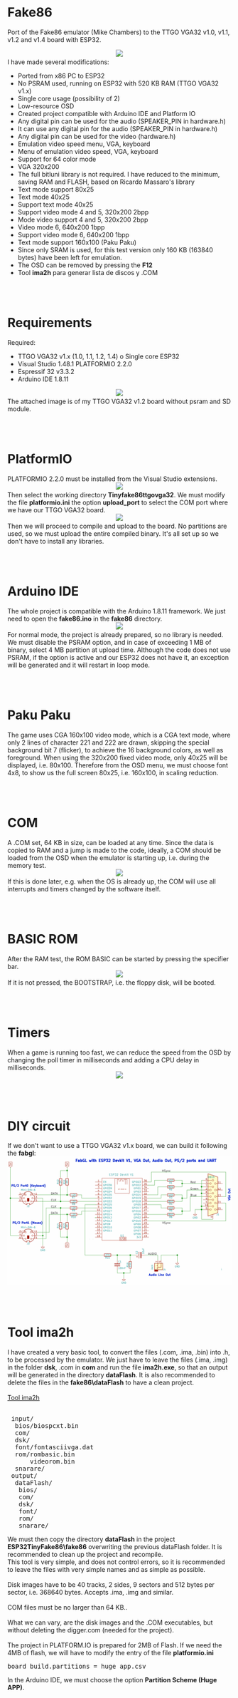 # Fake86
Port of the Fake86 emulator (Mike Chambers) to the TTGO VGA32 v1.0, v1.1, v1.2 and v1.4 board with ESP32.
<br>
<center><img src='https://raw.githubusercontent.com/rpsubc8/ESP32TinyFake86/main/preview/pakupaku.gif'></center>
I have made several modifications:
<ul>
 <li>Ported from x86 PC to ESP32</li>
 <li>No PSRAM used, running on ESP32 with 520 KB RAM (TTGO VGA32 v1.x)</li> 
 <li>Single core usage (possibility of 2)</li>
 <li>Low-resource OSD</li>
 <li>Created project compatible with Arduino IDE and Platform IO</li>
 <li>Any digital pin can be used for the audio (SPEAKER_PIN in hardware.h)</li>
 <li>It can use any digital pin for the audio (SPEAKER_PIN in hardware.h)</li>
 <li>Any digital pin can be used for the video (hardware.h)</li> 
 <li>Emulation video speed menu, VGA, keyboard</li>
 <li>Menu of emulation video speed, VGA, keyboard</li>
 <li>Support for 64 color mode</li> 
 <li>VGA 320x200</li>
 <li>The full bitluni library is not required. I have reduced to the minimum, saving RAM and FLASH, based on Ricardo Massaro's library</li>
 <li>Text mode support 80x25</li>
 <li>Text mode 40x25</li>
 <li>Support text mode 40x25</li>
 <li>Support video mode 4 and 5, 320x200 2bpp</li>
 <li>Mode video support 4 and 5, 320x200 2bpp</li>
 <li>Video mode 6, 640x200 1bpp</li> <li>Support video mode 6, 640x200 1bpp</li>
 <li>Text mode support 160x100 (Paku Paku)</li>
 <li>Since only SRAM is used, for this test version only 160 KB (163840 bytes) have been left for emulation.</li>
 <li>The OSD can be removed by pressing the <b>F12</b></li>
 <li>Tool <b>ima2h</b> para generar lista de discos y .COM</li>
</ul> 


<br><br>
<h1>Requirements</h1>
Required:
 <ul>
  <li>TTGO VGA32 v1.x (1.0, 1.1, 1.2, 1.4) o Single core ESP32</li>
  <li>Visual Studio 1.48.1 PLATFORMIO 2.2.0</li>
  <li>Espressif 32 v3.3.2</li>
  <li>Arduino IDE 1.8.11</li>
 </ul>
<center><img src='https://raw.githubusercontent.com/rpsubc8/ESP32TinyFake86/main/preview/ttgovga32v12.jpg'></center>
The attached image is of my TTGO VGA32 v1.2 board without psram and SD module.
<br>


<br><br>
<h1>PlatformIO</h1>
PLATFORMIO 2.2.0 must be installed from the Visual Studio extensions.
<center><img src='https://raw.githubusercontent.com/rpsubc8/ESP32TinyFake86/main/preview/previewPlatformIOinstall.gif'></center>
Then select the working directory <b>Tinyfake86ttgovga32</b>.
We must modify the file <b>platformio.ini</b> the option <b>upload_port</b> to select the COM port where we have our TTGO VGA32 board.
<center><img src='https://raw.githubusercontent.com/rpsubc8/ESP32TinyFake86/main/preview/previewPlatformIO.gif'></center>
Then we will proceed to compile and upload to the board. No partitions are used, so we must upload the entire compiled binary.
It's all set up so we don't have to install any libraries.


<br><br>
<h1>Arduino IDE</h1>
The whole project is compatible with the Arduino 1.8.11 framework.
We just need to open the <b>fake86.ino</b> in the <b>fake86</b> directory.
<center><img src='https://raw.githubusercontent.com/rpsubc8/ESP32TinyFake86/main/preview/previewArduinoIDEpreferences.gif'></center>
For normal mode, the project is already prepared, so no library is needed. 
We must disable the PSRAM option, and in case of exceeding 1 MB of binary, select 4 MB partition at upload time. Although the code does not use PSRAM, if the option is active and our ESP32 does not have it, an exception will be generated and it will restart in loop mode.



<br><br>
<h1>Paku Paku</h1>
The game uses CGA 160x100 video mode, which is a CGA text mode, where only 2 lines of character 221 and 222 are drawn, skipping the special background bit 7 (flicker), to achieve the 16 background colors, as well as foreground.
When using the 320x200 fixed video mode, only 40x25 will be displayed, i.e. 80x100. Therefore from the OSD menu, we must choose font 4x8, to show us the full screen 80x25, i.e. 160x100, in scaling reduction.


<br><br>
<h1>COM</h1>
A .COM set, 64 KB in size, can be loaded at any time. Since the data is copied to RAM and a jump is made to the code, ideally, a COM should be loaded from the OSD when the emulator is starting up, i.e. during the memory test.
<center><img src='https://raw.githubusercontent.com/rpsubc8/ESP32TinyFake86/main/preview/previewBoot.gif'></center>
If this is done later, e.g. when the OS is already up, the COM will use all interrupts and timers changed by the software itself.


<br><br>
<h1>BASIC ROM</h1>
After the RAM test, the ROM BASIC can be started by pressing the specifier bar.
<center><img src='https://raw.githubusercontent.com/rpsubc8/ESP32TinyFake86/main/preview/previewBASIC.gif'></center>
If it is not pressed, the BOOTSTRAP, i.e. the floppy disk, will be booted.



<br><br>
<h1>Timers</h1>
When a game is running too fast, we can reduce the speed from the OSD by changing the poll timer in milliseconds and adding a CPU delay in milliseconds.
<center><img src='https://raw.githubusercontent.com/rpsubc8/ESP32TinyFake86/main/preview/previewDigger.gif'></center>

<br><br>
<h1>DIY circuit</h1>
If we don't want to use a TTGO VGA32 v1.x board, we can build it following the <b>fabgl</b>:
<center><img src='https://raw.githubusercontent.com/rpsubc8/ESP32TinyMCUMEesp81/main/preview/fabglcircuit.gif'></center>


<br><br>
<h1>Tool ima2h</h1>
I have created a very basic tool, to convert the files (.com, .ima, .bin) into .h, to be processed by the emulator. We just have to leave the files (.ima, .img) in the folder <b>dsk</b>, .com in <b>com</b> and run the file <b>ima2h.exe</b>, so that an output will be generated in the directory <b>dataFlash</b>. It is also recommended to delete the files in the <b>fake86\dataFlash</b> to have a clean project.<br><br>
<a href='https://github.com/rpsubc8/ESP32TinyFake86/tree/main/tools/ima2h'>Tool ima2h</a>
<br><br>
<pre>
 input/
  bios/biospcxt.bin
  com/
  dsk/
  font/fontasciivga.dat
  rom/rombasic.bin
      videorom.bin
  snarare/
 output/ 
  dataFlash/
   bios/
   com/
   dsk/   
   font/
   rom/
   snarare/
</pre>
We must then copy the directory <b>dataFlash</b> in the project <b>ESP32TinyFake86\fake86</b> overwriting the previous dataFlash folder. It is recommended to clean up the project and recompile.<br>
This tool is very simple, and does not control errors, so it is recommended to leave the files with very simple names and as simple as possible.<br><br>
Disk images have to be 40 tracks, 2 sides, 9 sectors and 512 bytes per sector, i.e. 368640 bytes. Accepts .ima, .img and similar.<br><br>
COM files must be no larger than 64 KB..<br><br>
What we can vary, are the disk images and the .COM executables, but without deleting the digger.com (needed for the project).<br><br>
The project in PLATFORM.IO is prepared for 2MB of Flash. If we need the 4MB of flash, we will have to modify the entry of the file <b>platformio.ini</b>
<pre>board_build.partitions = huge_app.csv</pre>
In the Arduino IDE, we must choose the option <b>Partition Scheme (Huge APP)</b>.

